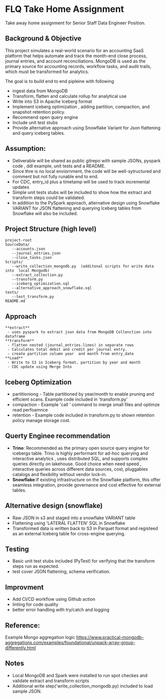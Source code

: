 # FLQ Take Home Assignment
Take away home assignment for Senior Staff Data Engineer Position. 

## Background & Objective

This project simulates a real-world scenario for an accounting SaaS platform that helps automate and track the month-end close process, journal entries, and account reconciliations. MongoDB is used as the primary source for accounting records, workflow tasks, and audit trails, which must be transformed for analytics.

 The goal  is to build end to end pipleine with following
 - ingest data from MongoDB
 - Transform, flatten and calculate rollup for analytical use
 - Write into S3 in Apache Iceberg format
 - Implement iceberg optimization , adding partition, compaction, and snapshot retention policy.
 - Recommend open query engine 
 - Include unit test stubs
 - Provide alternative approach using Snowflake Variant for Json flattening and query iceberg tables.

## Assumption:

   - Deliverable will be shared as public gitrepo with sample JSONs, pyspark code , ddl example, unit tests and a README.
   - Since thre is no local enviornment, the code will be well-sytructured and comment but not fully runable end to end.
   - For CDC, entry_id plus a timetamp will be used to track incremental updates
   - Simple unit tests stubs will be included to show how the extract and transform steps could be validated.
   - In addition to the PySpark approach,  alternative design using Snowflake VARIANT for JSON flattening and querying Iceberg tables from Snowflake will also be
included.
  
## Project Structure (high level)
    project-root
    SourceData/
       --accounts.json
       --journal_entries.json
       --close_tasks.json
    Scripts/
       --write_collection_mongodb.py  (additonal scripts for write data into  local Mongodb)
       --extract_collection.py
       --transform.py
       --iceberg_optimization.sql
       --alternative_approach_snowflake.sql
    tests/
       --test_transform.py
    README.md  

## Approach
    **extract**
     - uses pyspark to extract json data from MongoDB Collenction into dataframe
    **transform**
     - flatten nested (journal_entries.lines) in separate rows
     - Calculates total debit and credit per journal entry.
     - create partition column year  and month from entry_date
    **Load**
     - Write to S3 in Iceberg format, partition by year and month
     - CDC update using Merge Into 
     
## Iceberg Optimization
   - partitioniong - Table partitioned by year/month to enable pruning and efficient scans. Example code included in 'transform.py'
   - compaction - Example 'call ' command to merge small files and optimze read perfoamnce
   - retention - Example code included in transform.py to shown retention policy manage storage cost.


## Querty Enginee recommendation 
   - **Trino**: Recommended as the primary open source query engine for icebergs table. Trino is highly performant for  ad-hoc querying and interactive analytics , uses distributed SQL, and supports complex
                queries directly on  lakehouse. Good choice when need speed , interactive queries across different data sources, cost, pluggables catalogs and flexibility without vendor lock-in.
   - **Snowflake**:If existing infrastructure on the Snowflake platform, this offer seamless integration, provide governance and cost effective for external tables. 
     
## Alternative design (snowflake)
  - Raw JSON in s3 and staged into a snowflake VARIANT table
  - Flattening using 'LATERAL FLATTEN' SQL in Snowflake
  - Transformed data is written back to S3 in Parquet format and registeed as an external Iceberg table for cross-engine querying.

## Testing
   - Basic unit test stubs included (PyTest) for verifying that the  transform steps run as expected.
   - test cover JSON flattening, schema verification.

## Improvment 
   - Add CI/CD workflow using Github action 
   - linting for code quality
   - better error handling with try/catch and logging
## Reference: 
   Example Mongo aggregation logic
    https://www.practical-mongodb-aggregations.com/examples/foundational/unpack-array-group-differently.html   

## Notes 
  - Local MongoDB and Spark were installed to run spot checkes and validate extract and transform scripts
  - Additional write step('write_collection_mongodb.py) included to load sample JSON.
 
    
    
